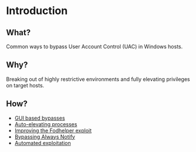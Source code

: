 # Introduction

## What?

Common ways to bypass User Account Control (UAC) in Windows hosts.

## Why?

Breaking out of highly restrictive environments and fully elevating privileges on target hosts. 

## How?

* [GUI based bypasses](gui.md)
* [Auto-elevating processes](autoelevate.md)
* [Improving the Fodhelper exploit](fodhelper.md)
* [Bypassing Always Notify](env-expansion.md)
* [Automated exploitation](auto-exploit.md)

